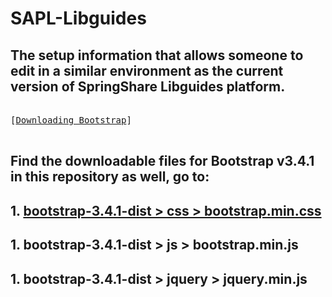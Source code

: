 # SAPL-Libguides
## The setup information that allows someone to edit in a similar environment as the current version of SpringShare Libguides platform.
<kbd> <br>[[Downloading Bootstrap](https://getbootstrap.com/docs/3.4/getting-started/)] <br> </kbd>
## Find the downloadable files for Bootstrap v3.4.1 in this repository as well, go to:
## 1. [bootstrap-3.4.1-dist > css > bootstrap.min.css](https://github.com/eventuserum/SAPL-Libguides/tree/main/bootstrap-3.4.1-dist/css)
## 1. bootstrap-3.4.1-dist > js > bootstrap.min.js 
## 1. bootstrap-3.4.1-dist > jquery > jquery.min.js

